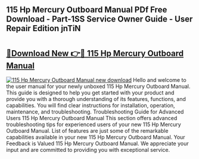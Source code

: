 ## 115 Hp Mercury Outboard Manual PDf Free Download - Part-1SS Service Owner Guide - User Repair Edition jnTiN

# <h2><a href="http://bc22917.oget.top/?id=115+Hp+Mercury+Outboard+Manual">🔗Download New 👉🔴 115 Hp Mercury Outboard Manual</a></h2>

[![115 Hp Mercury Outboard Manual new download](https://i.imgur.com/5g1atiW.png)](http://bc22917.oget.top/?id=115+Hp+Mercury+Outboard+Manual)
Hello and welcome to the user manual for your newly unboxed 115 Hp Mercury Outboard Manual. This guide is designed to help you get started with your product and provide you with a thorough understanding of its features, functions, and capabilities. You will find clear instructions for installation, operation, maintenance, and troubleshooting. Troubleshooting Guide for Advanced Users 115 Hp Mercury Outboard Manual This section offers advanced troubleshooting tips for experienced users of your new 115 Hp Mercury Outboard Manual. List of features are just some of the remarkable capabilities available in your new 115 Hp Mercury Outboard Manual. Your Feedback is Valued 115 Hp Mercury Outboard Manual. We appreciate your input and are committed to providing you with exceptional service.
